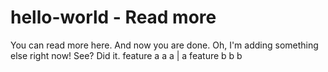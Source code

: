 # hello-world - Read more
You can read more here. And now you are done.
Oh, I'm adding something else right now! See? Did it.
feature a a a | a
feature b b b



